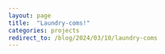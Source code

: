 ```yaml
---
layout: page
title:  "Laundry-coms!"
categories: projects
redirect_to: /blog/2024/03/10/laundry-coms
---
```



